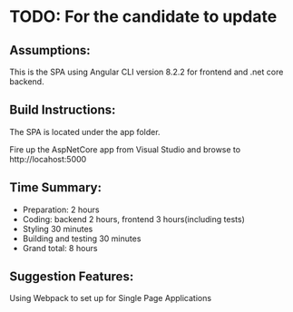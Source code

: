 # TODO: For the candidate to update

## Assumptions:

This is the SPA using Angular CLI version 8.2.2 for frontend and .net core backend.

## Build Instructions:

 The SPA is located under the app folder.

 Fire up the AspNetCore app from Visual Studio and browse to http://locahost:5000

## Time Summary:

- Preparation: 2 hours
- Coding: backend 2 hours, frontend 3 hours(including tests)
- Styling 30 minutes
- Building and testing 30 minutes
- Grand total: 8 hours

## Suggestion Features:

Using Webpack to set up for Single Page Applications
